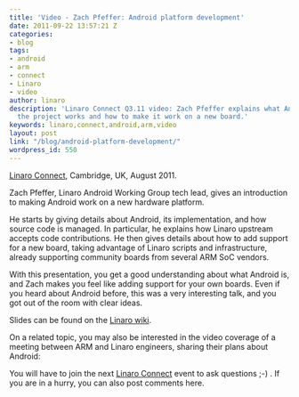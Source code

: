 ```yaml
---
title: 'Video - Zach Pfeffer: Android platform development'
date: 2011-09-22 13:57:21 Z
categories:
- blog
tags:
- android
- arm
- connect
- Linaro
- video
author: linaro
description: 'Linaro Connect Q3.11 video: Zach Pfeffer explains what Android is, how
  the project works and how to make it work on a new board.'
keywords: linaro,connect,android,arm,video
layout: post
link: "/blog/android-platform-development/"
wordpress_id: 550
---
```


[Linaro Connect](http://connect.linaro.org/), Cambridge, UK, August 2011.

Zach Pfeffer, Linaro Android Working Group tech lead, gives an introduction to making Android work on a new hardware platform.

He starts by giving details about Android, its implementation, and how source code is managed. In particular, he explains how Linaro upstream accepts code contributions. He then gives details about how to add support for a new board, taking advantage of Linaro scripts and infrastructure, already supporting community boards from several ARM SoC vendors.

With this presentation, you get a good understanding about what Android is, and Zach makes you feel like adding support for your own boards. Even if you heard about Android before, this was a very interesting talk, and you got out of the room with clear ideas.


Slides can be found on the [Linaro wiki](https://wiki.linaro.org/Events/LinaroConnectQ3.11/Presentations?action=AttachFile&do=get&target=Introduction_to_Android_Platform_Development.pdf). 

On a related topic, you may also be interested in the video coverage of a meeting between ARM and Linaro engineers, sharing their plans about Android:


You will have to join the next [Linaro Connect](http://connect.linaro.org/) event to ask questions ;-) . If you are in a hurry, you can also post comments here.